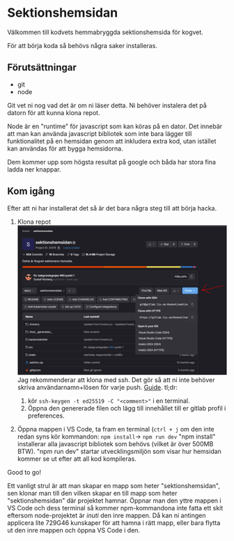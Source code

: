 # Sektionshemsidan
Välkommen till kodvets hemmabryggda sektionshemsida för kogvet.


För att börja koda så behövs några saker installeras.

## Förutsättningar

* git
* node

Git vet ni nog vad det är om ni läser detta. Ni behöver instalera det på datorn för att kunna klona repot.

Node är en "runtime" för javascript som kan köras på en dator. Det innebär att man kan använda javascript bibliotek som inte bara lägger till funktionalitet på en hemsidan genom att inkludera extra kod, utan istället kan användas för att bygga hemsidorna.

Dem kommer upp som högsta resultat på google och båda har stora fina ladda ner knappar.

## Kom igång

Efter att ni har installerat det så är det bara några steg till att börja hacka.

1. Klona repot
    ![image.png](./image.png)
    Jag rekommenderar att klona med ssh. Det gör så att ni inte behöver skriva användarnamn+lösen för varje push. [Guide](https://docs.gitlab.com/ee/user/ssh.html#generate-an-ssh-key-pair). tl;dr:
    1. kör `ssh-keygen -t ed25519 -C "<comment>"` i en terminal.
    2. Öppna den genererade filen och lägg till innehållet till er gitlab profil i preferences.

2. Öppna mappen i VS Code, ta fram en terminal (`ctrl + j` om den inte redan syns kör kommandon: `npm install`-> `npm run dev`
    "npm install" installerar alla javascript bibliotek som behövs (vilket är över 500MB BTW). "npm run dev" startar utvecklingsmiljön som visar hur hemsidan kommer se ut efter att all kod kompileras.

Good to go!

Ett vanligt strul är att man skapar en mapp som heter "sektionshemsidan", sen klonar man till den vilken skapar en till mapp som heter "sektionshemsidan" där projektet hamnar. Öppnar man den yttre mappen i VS Code och dess terminal så kommer npm-kommandona inte fatta ett skit eftersom node-projektet är _inuti_ den inre mappen. Då kan ni antingen applicera lite 729G46 kunskaper för att hamna i rätt mapp, eller bara flytta ut den inre mappen och öppna VS Code i den.
